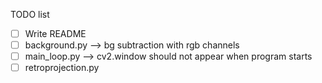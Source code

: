 TODO list
- [ ] Write README
- [ ] background.py --> bg subtraction with rgb channels
- [ ] main_loop.py --> cv2.window should not appear when program starts
- [ ] retroprojection.py 